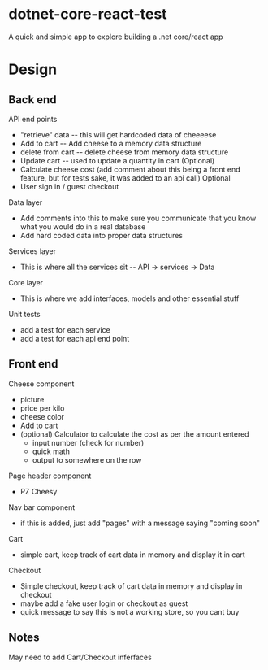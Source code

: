 # dotnet-core-react-test
A quick and simple app to explore building a .net core/react app

# Design
## Back end
API end points
- "retrieve" data
-- this will get hardcoded data of cheeeese
- Add to cart
-- Add cheese to a memory data structure
- delete from cart
-- delete cheese from memory data structure
- Update cart
-- used to update a quantity in cart
(Optional)
- Calculate cheese cost (add comment about this being a front end 
feature, but for tests sake, it was added to an api call)
Optional
- User sign in / guest checkout

Data layer
- Add comments into this to make sure you communicate that you know what you would do in a real database
- Add hard coded data into proper data structures

Services layer
- This is where all the services sit
-- API -> services -> Data

Core layer
- This is where we add interfaces, models and other essential stuff

Unit tests
- add a test for each service
- add a test for each api end point

## Front end
Cheese component
- picture
- price per kilo 
- cheese color
- Add to cart
- (optional) Calculator to calculate the cost as per the amount entered
    - input number (check for number)
    - quick math
    - output to somewhere on the row

Page header component
- PZ Cheesy

Nav bar component
- if this is added, just add "pages" with a message saying "coming soon"

Cart 
- simple cart, keep track of cart data in memory and display it in cart

Checkout
- Simple checkout, keep track of cart data in memory and display in checkout
- maybe add a fake user login
    or checkout as guest
- quick message to say this is not a working store, so you cant buy

## Notes
May need to add Cart/Checkout inferfaces